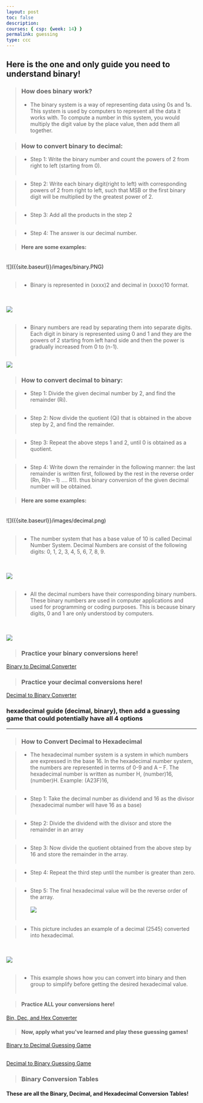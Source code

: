 ```yaml
---
layout: post
toc: false
description:
courses: { csp: {week: 14} }
permalink: guessing
type: ccc
---
```



## Here is the one and only guide you need to understand binary!

>### How does binary work? 
>- The binary system is a way of representing data using 0s and 1s. This system is used by computers to represent all the data it works with. To compute a number in this system, you would multiply the digit value by the place value, then add them all together.

>### How to convert binary to decimal:

>- Step 1: Write the binary number and count the powers of 2 from right to left (starting from 0).
<br><br>

>- Step 2: Write each binary digit(right to left) with corresponding powers of 2 from right to left, such that MSB or the first binary digit will be multiplied by the greatest power of 2.
<br><br>

>- Step 3: Add all the products in the step 2
<br><br>

>- Step 4: The answer is our decimal number.

>#### Here are some examples:
<br>
![]({{site.baseurl}}/images/binary.PNG)
<br><br>

>- Binary is represented in (xxxx)2 and decimal in (xxxx)10 format.

<br><br>
![]({{site.baseurl}}/images/binary2.PNG)
<br><br>

>- Binary numbers are read by separating them into separate digits. Each digit in binary is represented using 0 and 1 and they are the powers of 2 starting from left hand side and then the power is gradually increased from 0 to (n-1).
<br><br>

![]({{site.baseurl}}/images/binary3.PNG)

>### How to convert decimal to binary: 

>- Step 1: Divide the given decimal number by 2, and find the remainder (Ri).
<br><br>

>- Step 2: Now divide the quotient (Qi) that is obtained in the above step by 2, and find the remainder.
<br><br>

>- Step 3: Repeat the above steps 1 and 2, until 0 is obtained as a quotient.
<br><br>

>- Step 4: Write down the remainder in the following manner: the last remainder is written first, followed by the rest in the reverse order (Rn, R(n – 1) …. R1). thus binary conversion of the given decimal number will be obtained.

>#### Here are some examples: 
<br>
![]({{site.baseurl}}/images/decimal.png)
<br><br>

>- The number system that has a base value of 10 is called Decimal Number System. Decimal Numbers are consist of the following digits: 0, 1, 2, 3, 4, 5, 6, 7, 8, 9.

<br><br>
![]({{site.baseurl}}/images/decimal2.png)
<br><br>

>- All the decimal numbers have their corresponding binary numbers. These binary numbers are used in computer applications and used for programming or coding purposes. This is because binary digits, 0 and 1 are only understood by computers.

<br><br>
![]({{site.baseurl}}/images/decimal3.png)


>### Practice your binary conversions here! 

[Binary to Decimal Converter](https://alishahussain.github.io/team2//binary-to-decimal-convert)

>### Practice your decimal conversions here!

[Decimal to Binary Converter](https://alishahussain.github.io/team2//decimal-to-binary-convert)

###  hexadecimal guide (decimal, binary), then add a guessing game that could potentially have all 4 options
-------------------------
>### How to Convert Decimal to Hexadecimal

>- The hexadecimal number system is a system in which numbers are expressed in the base 16. In the hexadecimal number system, the numbers are represented in terms of 0-9 and A – F. The hexadecimal number is written as number H, (number)16, (number)H. Example: (A23F)16,
<br><br>

>- Step 1: Take the decimal number as dividend and 16 as the divisor (hexadecimal number will have 16 as a base)
<br><br>

>- Step 2: Divide the dividend with the divisor and store the remainder in an array
<br><br>

>- Step 3: Now divide the quotient obtained from the above step by 16 and store the remainder in the array.
<br><br>

>- Step 4: Repeat the third step until the number is greater than zero.
<br><br>

>- Step 5: The final hexadecimal value will be the reverse order of the array.
<br><br>
![]({{site.baseurl}}/images/dechexadec.png)
<br><br>

>- This picture includes an example of a decimal (2545) converted into hexadecimal.

<br><br>
![]({{site.baseurl}}/images/dechexadec2.png)
<br><br>

>- This example shows how you can convert into binary and then group to simplify before getting the desired hexadecimal value.
<br><br>

>#### Practice ALL your conversions here!
[Bin, Dec, and Hex Converter](https://alishahussain.github.io/team2//hex-to-bin-and-dec)

>#### Now, apply what you've learned and play these guessing games!
[Binary to Decimal Guessing Game](https://alishahussain.github.io/team2//binary-guessing-game)
<br><br>

[Decimal to Binary Guessing Game](https://alishahussain.github.io/team2//decimal-guessing-game)

>### Binary Conversion Tables

#### These are all the Binary, Decimal, and Hexadecimal Conversion Tables!

<html lang="en">
<head>
    <meta charset="UTF-8">
    <meta name="viewport" content="width=device-width, initial-scale=1.0">
    <title>Your Table</title>
    <style>
        /* Optional: Add some basic styling for better appearance */
        table {
            border-collapse: collapse;
            width: 100%;
        }

        th, td {
            border: 1px solid #ddd;
            padding: 8px;
            text-align: left;
        }

        th {
            background-color: #f2f2f2;
        }
    </style>
</head>
<body>

    <h2>Decimal to Binary Table</h2>

    <table>
        <thead>
            <tr>
                <th>Decimal</th>
                <th>Binary</th>
            </tr>
        </thead>
        <tbody>
            <!-- Replace the content below with your own values -->
            <tr>
                <td>0</td>
                <td>0000</td>
            </tr>
            <tr>
                <td>1</td>
                <td>0001</td>
            </tr>
            <tr>
                <td>2</td>
                <td>0010</td>
            </tr>
             <tr>
                <td>3</td>
                <td>0011</td>
            </tr>
             <tr>
                <td>4</td>
                <td>0100</td>
            </tr>
             <tr>
                <td>5</td>
                <td>0101</td>
            </tr>
             <tr>
                <td>6</td>
                <td>0110</td>
            </tr>
             <tr>
                <td>7</td>
                <td>0111</td>
            </tr>
            <tr>
                <td>8</td>
                <td>1000</td>
            </tr>
            <tr>
                <td>9</td>
                <td>1001</td>
            </tr>
            <tr>
                <td>10</td>
                <td>1010</td>
            </tr>
             <tr>
                <td>11</td>
                <td>1011</td>
            </tr>
             <tr>
                <td>12</td>
                <td>1100</td>
            </tr>
             <tr>
                <td>13</td>
                <td>1101</td>
            </tr>
             <tr>
                <td>14</td>
                <td>1110</td>
            </tr>
             <tr>
                <td>15</td>
                <td>1111</td>
            </tr>
        </tbody>
    </table>

</body>
</html>

<br><br>

<html lang="en">
<head>
    <meta charset="UTF-8">
    <meta name="viewport" content="width=device-width, initial-scale=1.0">
    <title>Your Table</title>
    <style>
        /* Optional: Add some basic styling for better appearance */
        table {
            border-collapse: collapse;
            width: 100%;
        }

        th, td {
            border: 1px solid #ddd;
            padding: 8px;
            text-align: left;
        }

        th {
            background-color: #f2f2f2;
        }
    </style>
</head>
<body>

<br><br>

<html lang="en">
<head>
    <meta charset="UTF-8">
    <meta name="viewport" content="width=device-width, initial-scale=1.0">
    <title>Your Table</title>
    <style>
        /* Optional: Add some basic styling for better appearance */
        table {
            border-collapse: collapse;
            width: 100%;
        }

        th, td {
            border: 1px solid #ddd;
            padding: 8px;
            text-align: left;
        }

        th {
            background-color: #f2f2f2;
        }
    </style>
</head>
<body>

    <h2>Decimal to Hexadecimal Table</h2>

    <table>
        <thead>
            <tr>
                <th>Decimal Digit</th>
                <th>Hexadecimal Digit</th>
            </tr>
        </thead>
        <tbody>
            <!-- Replace the content below with your own values -->
            <tr>
                <td>0</td>
                <td>0</td>
            </tr>
            <tr>
                <td>1</td>
                <td>1</td>
            </tr>
            <tr>
                <td>2</td>
                <td>2</td>
            </tr>
             <tr>
                <td>3</td>
                <td>3</td>
            </tr>
             <tr>
                <td>4</td>
                <td>4</td>
            </tr>
             <tr>
                <td>5</td>
                <td>5</td>
            </tr>
             <tr>
                <td>6</td>
                <td>6</td>
            </tr>
             <tr>
                <td>7</td>
                <td>7</td>
            </tr>
            <tr>
                <td>8</td>
                <td>8</td>
            </tr>
            <tr>
                <td>9</td>
                <td>9</td>
            </tr>
            <tr>
                <td>10</td>
                <td>A</td>
            </tr>
             <tr>
                <td>11</td>
                <td>B</td>
            </tr>
             <tr>
                <td>12</td>
                <td>C</td>
            </tr>
             <tr>
                <td>13</td>
                <td>D</td>
            </tr>
             <tr>
                <td>14</td>
                <td>E</td>
            </tr>
             <tr>
                <td>15</td>
                <td>F</td>
            </tr>
        </tbody>
    </table>

</body>
</html>

<br><br>


    <h2>Decimal, Binary, and Hexadecimal Table</h2>

    <table>
        <thead>
            <tr>
                <th>Decimal Digit</th>
                <th>Hexadecimal Digit</th>
                <th>Binary Form</th>
            </tr>
        </thead>
        <tbody>
            <!-- Replace the content below with your own values -->
            <tr>
                <td>0</td>
                <td>0</td>
                <td>0000</td>
            </tr>
            <tr>
                <td>1</td>
                <td>1</td>
                <td>0001</td>
            </tr>
            <tr>
                <td>2</td>
                <td>2</td>
                <td>0010</td>
            </tr>
             <tr>
                <td>3</td>
                <td>3</td>
                <td>0011</td>
            </tr>
             <tr>
                <td>4</td>
                <td>4</td>
                <td>0100</td>
            </tr>
             <tr>
                <td>5</td>
                <td>5</td>
                <td>0101</td>
            </tr>
             <tr>
                <td>6</td>
                <td>6</td>
                <td>0110</td>
            </tr>
             <tr>
                <td>7</td>
                <td>7</td>
                <td>0111</td>
            </tr>
            <tr>
                <td>8</td>
                <td>8</td>
                <td>1000</td>
            </tr>
            <tr>
                <td>9</td>
                <td>9</td>
                <td>1001</td>
            </tr>
            <tr>
                <td>10</td>
                <td>A</td>
                <td>1010</td>
            </tr>
             <tr>
                <td>11</td>
                <td>B</td>
                <td>1011</td>
            </tr>
             <tr>
                <td>12</td>
                <td>C</td>
                <td>1100</td>
            </tr>
             <tr>
                <td>13</td>
                <td>D</td>
                <td>1101</td>
            </tr>
             <tr>
                <td>14</td>
                <td>E</td>
                <td>1110</td>
            </tr>
             <tr>
                <td>15</td>
                <td>F</td>
                <td>1111</td>
            </tr>
        </tbody>
    </table>

</body>
</html>